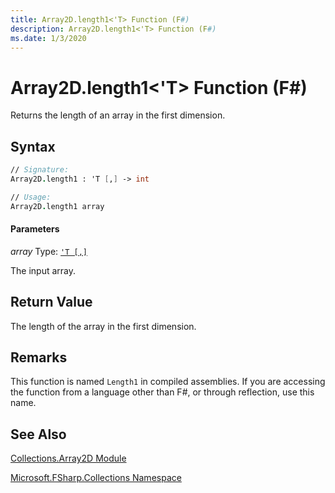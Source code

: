 ```yaml
---
title: Array2D.length1<'T> Function (F#)
description: Array2D.length1<'T> Function (F#)
ms.date: 1/3/2020
---
```


# Array2D.length1<'T> Function (F#)

Returns the length of an array in the first dimension.

## Syntax

```fsharp
// Signature:
Array2D.length1 : 'T [,] -> int

// Usage:
Array2D.length1 array
```

#### Parameters
*array*
Type: [`'T [,]`](../core.['t]-type-2d-[fsharp].md)

The input array.

## Return Value

The length of the array in the first dimension.

## Remarks
This function is named `Length1` in compiled assemblies. If you are accessing the function from a language other than F#, or through reflection, use this name.

## See Also
[Collections.Array2D Module](index.md)

[Microsoft.FSharp.Collections Namespace](../Microsoft.FSharp.Collections-Namespace.md)